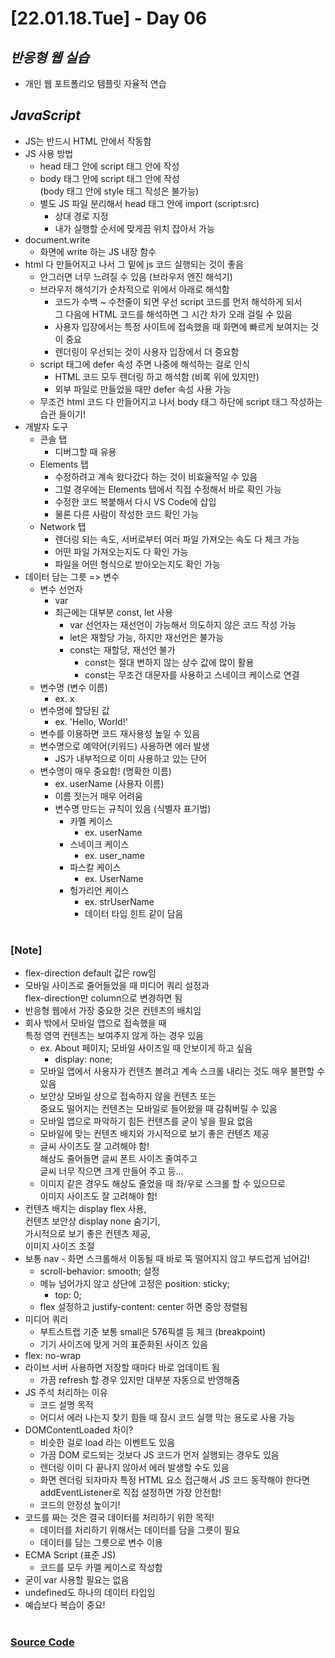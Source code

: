# [22.01.18.Tue] - Day 06

## _반응형 웹 실습_

- 개인 웹 포트폴리오 템플릿 자율적 연습

## _JavaScript_

- JS는 반드시 HTML 안에서 작동함
- JS 사용 방법
  - head 태그 안에 script 태그 안에 작성
  - body 태그 안에 script 태그 안에 작성 <br/>
    (body 태그 안에 style 태그 작성은 불가능)
  - 별도 JS 파일 분리해서 head 태그 안에 import (script:src)
    - 상대 경로 지정
    - 내가 실행할 순서에 맞게끔 위치 잡아서 가능
- document.write
  - 화면에 write 하는 JS 내장 함수
- html 다 만들어지고 나서 그 밑에 js 코드 실행되는 것이 좋음
  - 안그러면 너무 느려질 수 있음 (브라우저 엔진 해석기)
  - 브라우저 해석기가 순차적으로 위에서 아래로 해석함
    - 코드가 수백 ~ 수천줄이 되면 우선 script 코드를 먼저 해석하게 되서 <br/>
      그 다음에 HTML 코드를 해석하면 그 시간 차가 오래 걸릴 수 있음
    - 사용자 입장에서는 특정 사이트에 접속했을 때 화면에 빠르게 보여지는 것이 중요
    - 렌더링이 우선되는 것이 사용자 입장에서 더 중요함
  - script 태그에 defer 속성 주면 나중에 해석하는 걸로 인식
    - HTML 코드 모두 렌더링 하고 해석함 (비록 위에 있지만)
    - 외부 파일로 만들었을 때만 defer 속성 사용 가능
  - 무조건 html 코드 다 만들어지고 나서 body 태그 하단에 script 태그 작성하는 습관 들이기!
- 개발자 도구
  - 콘솔 탭
    - 디버그할 때 유용
  - Elements 탭
    - 수정하려고 계속 왔다갔다 하는 것이 비효율적일 수 있음
    - 그럴 경우에는 Elements 탭에서 직접 수정해서 바로 확인 가능
    - 수정한 코드 복붙해서 다시 VS Code에 삽입
    - 물론 다른 사람이 작성한 코드 확인 가능
  - Network 탭
    - 렌더링 되는 속도, 서버로부터 여러 파일 가져오는 속도 다 체크 가능
    - 어떤 파일 가져오는지도 다 확인 가능
    - 파일을 어떤 형식으로 받아오는지도 확인 가능
- 데이터 담는 그릇 => 변수
  - 변수 선언자
    - var
    - 최근에는 대부분 const, let 사용
      - var 선언자는 재선언이 가능해서 의도하지 않은 코드 작성 가능
      - let은 재할당 가능, 하지만 재선언은 불가능
      - const는 재할당, 재선언 불가
        - const는 절대 변하지 않는 상수 값에 많이 활용
        - const는 무조건 대문자를 사용하고 스네이크 케이스로 연결
  - 변수명 (변수 이름)
    - ex. x
  - 변수명에 할당된 값
    - ex. 'Hello, World!'
  - 변수를 이용하면 코드 재사용성 높일 수 있음
  - 변수명으로 예약어(키워드) 사용하면 에러 발생
    - JS가 내부적으로 이미 사용하고 있는 단어
  - 변수명이 매우 중요함! (명확한 이름)
    - ex. userName (사용자 이름)
    - 이름 짓는거 매우 어려움
    - 변수명 만드는 규칙이 있음 (식별자 표기법)
      - 카멜 케이스
        - ex. userName
      - 스네이크 케이스
        - ex. user_name
      - 파스칼 케이스
        - ex. UserName
      - 헝가리언 케이스
        - ex. strUserName
        - 데이터 타입 힌트 같이 담음

#

### [Note]

- flex-direction default 값은 row임
- 모바일 사이즈로 줄어들었을 때 미디어 쿼리 설정과 <br/>
  flex-direction만 column으로 변경하면 됨
- 반응형 웹에서 가장 중요한 것은 컨텐츠의 배치임
- 회사 밖에서 모바일 앱으로 접속했을 때 <br/>
  특정 영역 컨텐츠는 보여주지 않게 하는 경우 있음
  - ex. About 페이지; 모바일 사이즈일 때 안보이게 하고 싶음
    - display: none;
  - 모바일 앱에서 사용자가 컨텐츠 볼려고 계속 스크롤 내리는 것도 매우 불편할 수 있음
  - 보안상 모바일 상으로 접속하지 않을 컨텐츠 또는 <br/>
    중요도 떨어지는 컨텐츠는 모바일로 들어왔을 때 감춰버릴 수 있음
  - 모바일 앱으로 파악하기 힘든 컨텐츠를 굳이 넣을 필요 없음
  - 모바일에 맞는 컨텐츠 배치와 가시적으로 보기 좋은 컨텐츠 제공
  - 글씨 사이즈도 잘 고려해야 함! <br/>
    해상도 줄어들면 글씨 폰트 사이즈 줄여주고 <br/>
    글씨 너무 작으면 크게 만들어 주고 등...
  - 이미지 같은 경우도 해상도 줄었을 때 좌/우로 스크롤 할 수 있으므로 <br/>
    이미지 사이즈도 잘 고려해야 함!
- 컨텐츠 배치는 display flex 사용, <br/>
  컨텐츠 보안상 display none 숨기기, <br/>
  가시적으로 보기 좋은 컨텐츠 제공, <br/>
  이미지 사이즈 조절
- 보통 nav - 화면 스크롤해서 이동될 때 바로 뚝 떨어지지 않고 부드럽게 넘어감!
  - scroll-behavior: smooth; 설정
  - 메뉴 넘어가지 않고 상단에 고정은 position: sticky;
    - top: 0;
  - flex 설정하고 justify-content: center 하면 중앙 정렬됨
- 미디어 쿼리
  - 부트스트랩 기준 보통 small은 576픽셀 등 체크 (breakpoint)
  - 기기 사이즈에 맞게 거의 표준화된 사이즈 있음
- flex: no-wrap
- 라이브 서버 사용하면 저장할 때마다 바로 업데이트 됨
  - 가끔 refresh 할 경우 있지만 대부분 자동으로 반영해줌
- JS 주석 처리하는 이유
  - 코드 설명 목적
  - 어디서 에러 나는지 찾기 힘들 때 잠시 코드 실행 막는 용도로 사용 가능
- DOMContentLoaded 차이?
  - 비슷한 걸로 load 라는 이벤트도 있음
  - 가끔 DOM 로드되는 것보다 JS 코드가 먼저 실행되는 경우도 있음
  - 렌더링 이미 다 끝나지 않아서 에러 발생할 수도 있음
  - 화면 렌더링 되자마자 특정 HTML 요소 접근해서 JS 코드 동작해야 한다면 <br/>
    addEventListener로 직접 설정하면 가장 안전함!
  - 코드의 안정성 높이기!
- 코드를 짜는 것은 결국 데이터를 처리하기 위한 목적!
  - 데이터를 처리하기 위해서는 데이터를 담을 그릇이 필요
  - 데이터를 담는 그릇으로 변수 이용
- ECMA Script (표준 JS)
  - 코드를 모두 카멜 케이스로 작성함
- 굳이 var 사용할 필요는 없음
- undefined도 하나의 데이터 타입임
- 예습보다 복습이 중요!

#

### [Source Code](https://github.com/ding-co/developer-dignity/tree/main/boot-camp/practice/January/day06)
